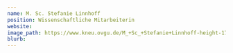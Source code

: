 ```yaml
---
name: M. Sc. Stefanie Linnhoff
position: Wissenschaftliche Mitarbeiterin
website:
image_path: https://www.kneu.ovgu.de/M_+Sc_+Stefanie+Linnhoff-height-1772-width-1181-p-1448/_/DSC_8332.JPG
blurb:
---
```

